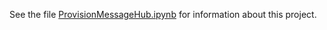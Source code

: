 See the file [ProvisionMessageHub.ipynb](./ProvisionMessageHub.ipynb) for information about this project.
